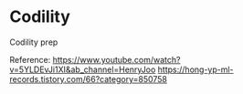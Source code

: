 # Codility
Codility prep

Reference:
https://www.youtube.com/watch?v=5YLDEvJi1XI&ab_channel=HenryJoo
https://hong-yp-ml-records.tistory.com/66?category=850758
